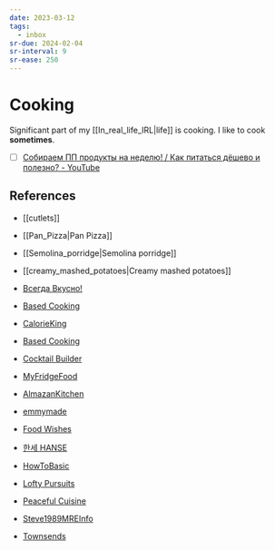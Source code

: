 ```yaml
---
date: 2023-03-12
tags:
  - inbox
sr-due: 2024-02-04
sr-interval: 9
sr-ease: 250
---
```


# Cooking

Significant part of my [[In_real_life_IRL|life]] is cooking. I like to cook
**sometimes**.

- [ ] [Собираем ПП продукты на неделю! / Как питаться дёшево и полезно? - YouTube](https://www.youtube.com/watch?v=ONffRw8rxVA)

## References

- [[cutlets]]
- [[Pan_Pizza|Pan Pizza]]
- [[Semolina_porridge|Semolina porridge]]
- [[creamy_mashed_potatoes|Creamy mashed potatoes]]
- [Всегда Вкусно!](https://www.vsegdavkusno.ru/)
- [Based Cooking](https://based.cooking/)
- [CalorieKing](https://www.calorieking.com/us/en/)
- [Based Cooking](https://based.cooking/)
- [Cocktail Builder](https://www.cocktailbuilder.com/)
- [MyFridgeFood](https://myfridgefood.com/)

- [AlmazanKitchen](https://www.youtube.com/@AlmazanKitchen/videos)
- [emmymade](https://www.youtube.com/@emmymade/videos)
- [Food Wishes](https://www.youtube.com/@foodwishes/videos)
- [한세 HANSE](https://www.youtube.com/hanse1101/videos)
- [HowToBasic](https://www.youtube.com/@HowToBasic/videos)
- [Lofty Pursuits](https://www.youtube.com/@LoftyPursuits/videos)
- [Peaceful Cuisine](https://www.youtube.com/@peacefulcuisine)
- [Steve1989MREInfo](https://www.youtube.com/@Steve1989MRE/videos)
- [Townsends](https://www.youtube.com/@townsends/videos)

